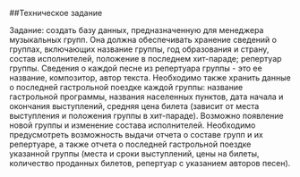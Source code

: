 ##Техническое задание

Задание: создать базу данных, предназначенную для менеджера музыкальных групп. Она должна обеспечивать хранение сведений о группах, включающих название группы, год образования и страну, состав исполнителей, положение в  последнем хит-параде; репертуар группы. Сведения о каждой песне из репертуара группы - это ее название, композитор, автор текста. Необходимо также хранить данные о последней гастрольной поездке каждой  группы: название гастрольной программы, названия населенных пунктов, дата начала и окончания выступлений, средняя цена билета (зависит от места выступления и положения группы в хит-параде). Возможно появление новой группы и изменение состава исполнителей. Необходимо предусмотреть возможность выдачи отчета о составе групп и их репертуаре, а также отчета о последней гастрольной поездке указанной группы (места и сроки выступлений, цены на билеты, количество проданных билетов, репертуар с указанием авторов песен).

